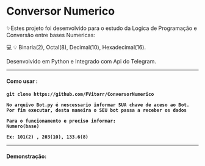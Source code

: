 # Conversor Numerico

✨Estes projeto foi desenvolvido para o estudo da Logica de Programação e Conversão entre bases Numericas:

💻 💡 Binaria(2), Octal(8), Decimal(10), Hexadecimal(16).

Desenvolvido em Python e Integrado com Api do Telegram.

<hr>
<h4>Como usar :<h4>

    git clone https://github.com/FVitorr/ConversorNumerico

    No arquivo Bot.py é nescessario informar SUA chave de aceso ao Bot. 
    Por fim executar, desta maneira o SEU bot passa a receber os dados 

    Para o funcionamento e preciso informar:
    Numero(base) 

    Ex: 101(2) , 203(10), 133.6(8)
    
<hr>
<h4> Demonstração: </h4>

